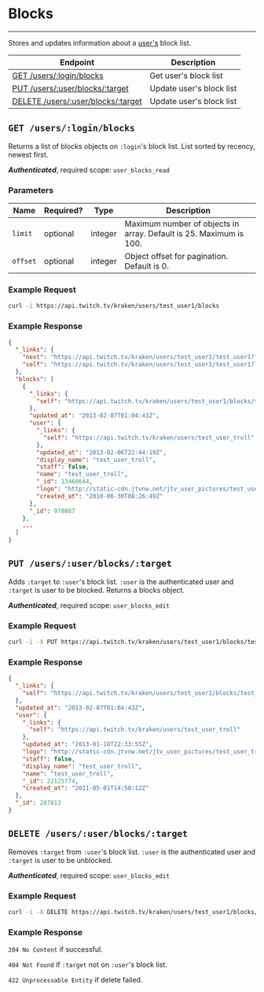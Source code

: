 # Blocks

***

Stores and updates information about a [user's][users] block list.

| Endpoint | Description |
| ---- | --------------- |
| [GET /users/:login/blocks](/resources/blocks.md#get-usersloginblocks) | Get user's block list |
| [PUT /users/:user/blocks/:target](/resources/blocks.md#put-usersuserblockstarget) | Update user's block list |
| [DELETE /users/:user/blocks/:target](/resources/blocks.md#delete-usersuserblockstarget) | Update user's block list |

[users]: /resources/users.md

## `GET /users/:login/blocks`

Returns a list of blocks objects on `:login`'s block list. List sorted by recency, newest first.

*__Authenticated__*, required scope: `user_blocks_read`

### Parameters

<table>
    <thead>
        <tr>
            <th>Name</th>
            <th>Required?</th>
            <th width="50">Type</th>
            <th width=100%>Description</th>
        </tr>
    </thead>
    <tbody>
        <tr>
            <td><code>limit</code></td>
            <td>optional</td>
            <td>integer</td>
            <td>Maximum number of objects in array. Default is 25. Maximum is 100.</td>
        </tr>
        <tr>
            <td><code>offset</code></td>
            <td>optional</td>
            <td>integer</td>
            <td>Object offset for pagination. Default is 0.</td>
        </tr>
    </tbody>
</table>

### Example Request

```bash
curl -i https://api.twitch.tv/kraken/users/test_user1/blocks
```

### Example Response

```json
{
  "_links": {
    "next": "https://api.twitch.tv/kraken/users/test_user1/test_user1?limit=25&offset=25",
    "self": "https://api.twitch.tv/kraken/users/test_user1/test_user1?limit=25&offset=0"
  },
  "blocks": [
    {
      "_links": {
        "self": "https://api.twitch.tv/kraken/users/test_user1/blocks/test_user_troll"
      },
      "updated_at": "2013-02-07T01:04:43Z",
      "user": {
        "_links": {
          "self": "https://api.twitch.tv/kraken/users/test_user_troll"
        },
        "updated_at": "2013-02-06T22:44:19Z",
        "display_name": "test_user_troll",
        "staff": false,
        "name": "test_user_troll",
        "_id": 13460644,
        "logo": "http://static-cdn.jtvnw.net/jtv_user_pictures/test_user_troll-profile_image-9e4de45c9e6744ac-300x300.png",
        "created_at": "2010-06-30T08:26:49Z"
      },
      "_id": 970887
    },
    ...
  ]
}
```

## `PUT /users/:user/blocks/:target`

Adds `:target` to `:user`'s block list. `:user` is the authenticated user and `:target` is user to be blocked. Returns a blocks object.

*__Authenticated__*, required scope: `user_blocks_edit`

### Example Request

```bash
curl -i -X PUT https://api.twitch.tv/kraken/users/test_user1/blocks/test_user_troll
```

### Example Response

```json
{
  "_links": {
    "self": "https://api.twitch.tv/kraken/users/test_user1/blocks/test_user_troll"
  },
  "updated_at": "2013-02-07T01:04:43Z",
  "user": {
    "_links": {
      "self": "https://api.twitch.tv/kraken/users/test_user_troll"
    },
    "updated_at": "2013-01-18T22:33:55Z",
    "logo": "http://static-cdn.jtvnw.net/jtv_user_pictures/test_user_troll-profile_image-c3fa99f314dd9477-300x300.jpeg",
    "staff": false,
    "display_name": "test_user_troll",
    "name": "test_user_troll",
    "_id": 22125774,
    "created_at": "2011-05-01T14:50:12Z"
  },
  "_id": 287813
}
```

## `DELETE /users/:user/blocks/:target`

Removes `:target` from `:user`'s block list. `:user` is the authenticated user and `:target` is user to be unblocked.

*__Authenticated__*, required scope: `user_blocks_edit`

### Example Request

```bash
curl -i -X DELETE https://api.twitch.tv/kraken/users/test_user1/blocks/test_user_troll
```

### Example Response

`204 No Content` if successful.

`404 Not Found` if `:target` not on `:user`'s block list.

`422 Unprocessable Entity` if delete failed.
